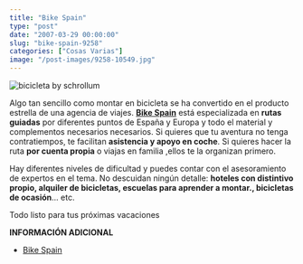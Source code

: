 ```yaml
---
title: "Bike Spain"
type: "post"
date: "2007-03-29 00:00:00"
slug: "bike-spain-9258"
categories: ["Cosas Varias"]
image: "/post-images/9258-10549.jpg"
---
```


![bicicleta by schrollum](/post-images/9258-10549.jpg "bicicleta by schrollum")

Algo tan sencillo como montar en bicicleta se ha convertido en el producto estrella de una agencia de viajes. **[Bike Spain](http://www.bikespain.info/es/v_atuaire.asp)** está especializada en **rutas guiadas** por diferentes puntos de España y Europa y todo el material y complementos necesarios necesarios. Si quieres que tu aventura no tenga contratiempos, te facilitan **asistencia y apoyo en coche**. Si quieres hacer la ruta **por cuenta propia** o viajas en familia ,ellos te la organizan primero.

Hay diferentes niveles de dificultad y puedes contar con el asesoramiento de expertos en el tema. No descuidan ningún detalle: **hoteles con distintivo propio, alquiler de bicicletas, escuelas para aprender a montar., bicicletas de ocasión**... etc.

Todo listo para tus próximas vacaciones

**INFORMACIÓN ADICIONAL**

- [Bike Spain](http://www.bikespain.info/es/v_atuaire.asp "http://www.bikespain.info/es/v_atuaire.asp")
